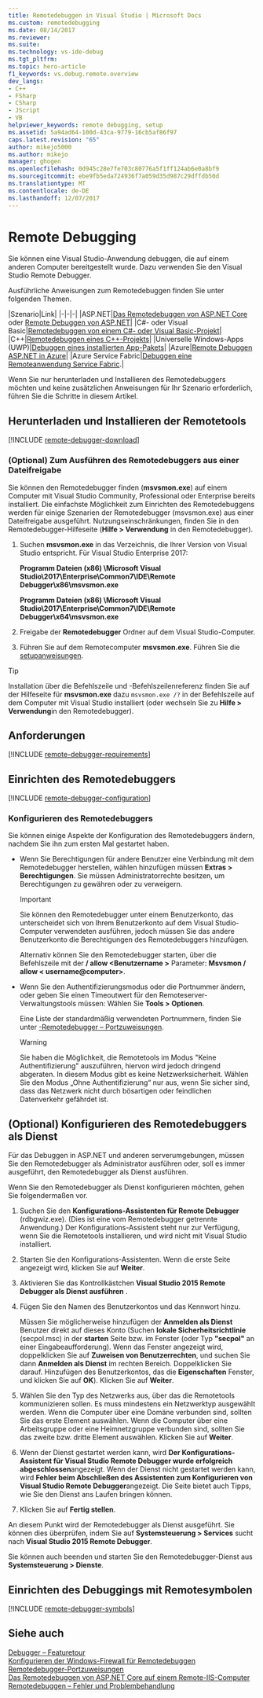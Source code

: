 ```yaml
---
title: Remotedebuggen in Visual Studio | Microsoft Docs
ms.custom: remotedebugging
ms.date: 08/14/2017
ms.reviewer: 
ms.suite: 
ms.technology: vs-ide-debug
ms.tgt_pltfrm: 
ms.topic: hero-article
f1_keywords: vs.debug.remote.overview
dev_langs:
- C++
- FSharp
- CSharp
- JScript
- VB
helpviewer_keywords: remote debugging, setup
ms.assetid: 5a94ad64-100d-43ca-9779-16cb5af86f97
caps.latest.revision: "65"
author: mikejo5000
ms.author: mikejo
manager: ghogen
ms.openlocfilehash: 0d945c28e7fe703c80776a5f1ff124ab6e0a8bf9
ms.sourcegitcommit: ebe9fb5eda724936f7a059d35d987c29dffdb50d
ms.translationtype: MT
ms.contentlocale: de-DE
ms.lasthandoff: 12/07/2017
---
```

# <a name="remote-debugging"></a>Remote Debugging
Sie können eine Visual Studio-Anwendung debuggen, die auf einem anderen Computer bereitgestellt wurde. Dazu verwenden Sie den Visual Studio Remote Debugger.

Ausführliche Anweisungen zum Remotedebuggen finden Sie unter folgenden Themen.

|Szenario|Link|
|-|-|-|
|ASP.NET|[Das Remotedebuggen von ASP.NET Core](../debugger/remote-debugging-aspnet-on-a-remote-iis-computer.md) oder [Remote Debuggen von ASP.NET](../debugger/remote-debugging-aspnet-on-a-remote-iis-7-5-computer.md)|
|C#- oder Visual Basic|[Remotedebuggen von einem C#- oder Visual Basic-Projekt](remote-debugging-csharp.md)|
|C++|[Remotedebuggen eines C++-Projekts](remote-debugging-cpp.md)|
|Universelle Windows-Apps (UWP)|[Debuggen eines installierten App-Pakets](debug-installed-app-package.md)|
|Azure|[Remote Debuggen ASP.NET in Azure](remote-debugging-azure.md)|
|Azure Service Fabric|[Debuggen eine Remoteanwendung Service Fabric](/azure/service-fabric/service-fabric-debugging-your-application#debug-a-remote-service-fabric-application).|

Wenn Sie nur herunterladen und Installieren des Remotedebuggers möchten und keine zusätzlichen Anweisungen für Ihr Szenario erforderlich, führen Sie die Schritte in diesem Artikel.
  
## <a name="download-and-install-the-remote-tools"></a>Herunterladen und Installieren der Remotetools  

[!INCLUDE [remote-debugger-download](../debugger/includes/remote-debugger-download.md)]

### <a name="fileshare_msvsmon"></a>(Optional) Zum Ausführen des Remotedebuggers aus einer Dateifreigabe

Sie können den Remotedebugger finden (**msvsmon.exe**) auf einem Computer mit Visual Studio Community, Professional oder Enterprise bereits installiert. Die einfachste Möglichkeit zum Einrichten des Remotedebuggens werden für einige Szenarien der Remotedebugger (msvsmon.exe) aus einer Dateifreigabe ausgeführt. Nutzungseinschränkungen, finden Sie in den Remotedebugger-Hilfeseite (**Hilfe > Verwendung** in den Remotedebugger).

1. Suchen **msvsmon.exe** in das Verzeichnis, die Ihrer Version von Visual Studio entspricht. Für Visual Studio Enterprise 2017:

      **Programm Dateien (x86) \Microsoft Visual Studio\2017\Enterprise\Common7\IDE\Remote Debugger\x86\msvsmon.exe**
      
      **Programm Dateien (x86) \Microsoft Visual Studio\2017\Enterprise\Common7\IDE\Remote Debugger\x64\msvsmon.exe**

2. Freigabe der **Remotedebugger** Ordner auf dem Visual Studio-Computer.

3. Führen Sie auf dem Remotecomputer **msvsmon.exe**. Führen Sie die [setupanweisungen](#bkmk_setup).

> [!TIP] 
> Installation über die Befehlszeile und -Befehlszeilenreferenz finden Sie auf der Hilfeseite für **msvsmon.exe** dazu ``msvsmon.exe /?`` in der Befehlszeile auf dem Computer mit Visual Studio installiert (oder wechseln Sie zu **Hilfe > Verwendung**in den Remotedebugger).
  
## <a name="requirements_msvsmon"></a> Anforderungen

[!INCLUDE [remote-debugger-requirements](../debugger/includes/remote-debugger-requirements.md)]
  
## <a name="set-up-the-remote-debugger"></a>Einrichten des Remotedebuggers  

[!INCLUDE [remote-debugger-configuration](../debugger/includes/remote-debugger-configuration.md)]

### <a name="configure_msvsmon"></a>Konfigurieren des Remotedebuggers  
Sie können einige Aspekte der Konfiguration des Remotedebuggers ändern, nachdem Sie ihn zum ersten Mal gestartet haben.
  
-   Wenn Sie Berechtigungen für andere Benutzer eine Verbindung mit dem Remotedebugger herstellen, wählen hinzufügen müssen **Extras > Berechtigungen**. Sie müssen Administratorrechte besitzen, um Berechtigungen zu gewähren oder zu verweigern.

     > [!IMPORTANT] 
     > Sie können den Remotedebugger unter einem Benutzerkonto, das unterscheidet sich von Ihrem Benutzerkonto auf dem Visual Studio-Computer verwendeten ausführen, jedoch müssen Sie das andere Benutzerkonto die Berechtigungen des Remotedebuggers hinzufügen. 

     Alternativ können Sie den Remotedebugger starten, über die Befehlszeile mit der **/ allow \<Benutzername >** Parameter: **Msvsmon / allow \< username@computer>**.
  
-   Wenn Sie den Authentifizierungsmodus oder die Portnummer ändern, oder geben Sie einen Timeoutwert für den Remoteserver-Verwaltungstools müssen: Wählen Sie **Tools > Optionen**.  
  
     Eine Liste der standardmäßig verwendeten Portnummern, finden Sie unter [-Remotedebugger – Portzuweisungen](../debugger/remote-debugger-port-assignments.md).  
  
     > [!WARNING]
     >  Sie haben die Möglichkeit, die Remotetools im Modus "Keine Authentifizierung" auszuführen, hiervon wird jedoch dringend abgeraten. In diesem Modus gibt es keine Netzwerksicherheit. Wählen Sie den Modus „Ohne Authentifizierung“ nur aus, wenn Sie sicher sind, dass das Netzwerk nicht durch bösartigen oder feindlichen Datenverkehr gefährdet ist.

##  <a name="bkmk_configureService"></a>(Optional) Konfigurieren des Remotedebuggers als Dienst
Für das Debuggen in ASP.NET und anderen serverumgebungen, müssen Sie den Remotedebugger als Administrator ausführen oder, soll es immer ausgeführt, den Remotedebugger als Dienst ausführen.
  
 Wenn Sie den Remotedebugger als Dienst konfigurieren möchten, gehen Sie folgendermaßen vor.  
  
1.  Suchen Sie den **Konfigurations-Assistenten für Remote Debugger** (rdbgwiz.exe). (Dies ist eine vom Remotedebugger getrennte Anwendung.) Der Konfigurations-Assistent steht nur zur Verfügung, wenn Sie die Remotetools installieren, und wird nicht mit Visual Studio installiert.  
  
2.  Starten Sie den Konfigurations-Assistenten. Wenn die erste Seite angezeigt wird, klicken Sie auf **Weiter**.  
  
3.  Aktivieren Sie das Kontrollkästchen **Visual Studio 2015 Remote Debugger als Dienst ausführen** .  
  
4.  Fügen Sie den Namen des Benutzerkontos und das Kennwort hinzu.  
  
     Müssen Sie möglicherweise hinzufügen der **Anmelden als Dienst** Benutzer direkt auf dieses Konto (Suchen **lokale Sicherheitsrichtlinie** (secpol.msc) in der **starten** Seite bzw. im Fenster (oder Typ  **"secpol"** an einer Eingabeaufforderung). Wenn das Fenster angezeigt wird, doppelklicken Sie auf **Zuweisen von Benutzerrechten**, und suchen Sie dann **Anmelden als Dienst** im rechten Bereich. Doppelklicken Sie darauf. Hinzufügen des Benutzerkontos, das die **Eigenschaften** Fenster, und klicken Sie auf **OK**). Klicken Sie auf **Weiter**.  
  
5.  Wählen Sie den Typ des Netzwerks aus, über das die Remotetools kommunizieren sollen. Es muss mindestens ein Netzwerktyp ausgewählt werden. Wenn die Computer über eine Domäne verbunden sind, sollten Sie das erste Element auswählen. Wenn die Computer über eine Arbeitsgruppe oder eine Heimnetzgruppe verbunden sind, sollten Sie das zweite bzw. dritte Element auswählen. Klicken Sie auf **Weiter**.  
  
6.  Wenn der Dienst gestartet werden kann, wird **Der Konfigurations-Assistent für Visual Studio Remote Debugger wurde erfolgreich abgeschlossen**angezeigt. Wenn der Dienst nicht gestartet werden kann, wird **Fehler beim Abschließen des Assistenten zum Konfigurieren von Visual Studio Remote Debugger**angezeigt. Die Seite bietet auch Tipps, wie Sie den Dienst ans Laufen bringen können.  
  
7.  Klicken Sie auf **Fertig stellen**.  
  
 An diesem Punkt wird der Remotedebugger als Dienst ausgeführt. Sie können dies überprüfen, indem Sie auf **Systemsteuerung > Services** sucht nach **Visual Studio 2015 Remote Debugger**.  
  
 Sie können auch beenden und starten Sie den Remotedebugger-Dienst aus **Systemsteuerung > Dienste**.

## <a name="set-up-debugging-with-remote-symbols"></a>Einrichten des Debuggings mit Remotesymbolen 

[!INCLUDE [remote-debugger-symbols](../debugger/includes/remote-debugger-symbols.md)]
  
## <a name="see-also"></a>Siehe auch  
 [Debugger – Featuretour](../debugger/debugger-feature-tour.md)   
 [Konfigurieren der Windows-Firewall für Remotedebuggen](../debugger/configure-the-windows-firewall-for-remote-debugging.md)   
 [Remotedebugger-Portzuweisungen](../debugger/remote-debugger-port-assignments.md)   
 [Das Remotedebuggen von ASP.NET Core auf einem Remote-IIS-Computer](../debugger/remote-debugging-aspnet-on-a-remote-iis-computer.md)  
 [Remotedebuggen – Fehler und Problembehandlung](../debugger/remote-debugging-errors-and-troubleshooting.md)
